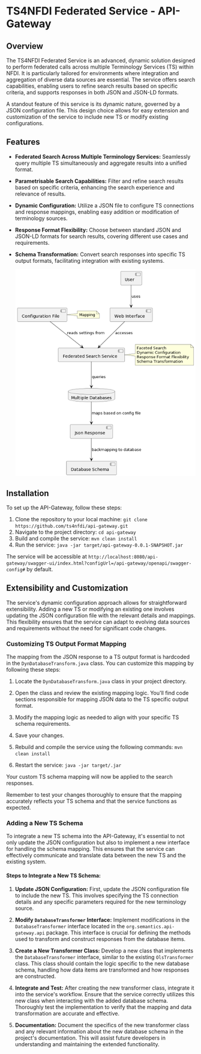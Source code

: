 # TS4NFDI Federated Service - API-Gateway

## Overview

The TS4NFDI Federated Service is an advanced, dynamic solution designed to perform federated calls across multiple Terminology Services (TS) within NFDI. It is particularly tailored for environments where integration and aggregation of diverse data sources are essential. The service offers search capabilities, enabling users to refine search results based on specific criteria, and supports responses in both JSON and JSON-LD formats.

A standout feature of this service is its dynamic nature, governed by a JSON configuration file. This design choice allows for easy extension and customization of the service to include new TS or modify existing configurations.

## Features

- **Federated Search Across Multiple Terminology Services:** Seamlessly query multiple TS simultaneously and aggregate results into a unified format.
- **Parametrisable Search Capabilities:** Filter and refine search results based on specific criteria, enhancing the search experience and relevance of results.
- **Dynamic Configuration:** Utilize a JSON file to configure TS connections and response mappings, enabling easy addition or modification of terminology sources.
- **Response Format Flexibility:** Choose between standard JSON and JSON-LD formats for search results, covering different use cases and requirements.
- **Schema Transformation:** Convert search responses into specific TS output formats, facilitating integration with existing systems.

  
  ![api gateway diagram](./api-gateway.png)

## Installation

To set up the API-Gateway, follow these steps:

1. Clone the repository to your local machine:
   `git clone https://github.com/ts4nfdi/api-gateway.git`
2. Navigate to the project directory:
   `cd api-gateway`
3. Build and compile the service:
   `mvn clean install`
4. Run the service:
   `java -jar target/api-gateway-0.0.1-SNAPSHOT.jar`

The service will be accessible at `http://localhost:8080/api-gateway/swagger-ui/index.html?configUrl=/api-gateway/openapi/swagger-config#` by default.

## Extensibility and Customization

The service's dynamic configuration approach allows for straightforward extensibility. Adding a new TS or modifying an existing one involves updating the JSON configuration file with the relevant details and mappings. This flexibility ensures that the service can adapt to evolving data sources and requirements without the need for significant code changes.

### Customizing TS Output Format Mapping

The mapping from the JSON response to a TS output format is hardcoded in the `DynDatabaseTransform.java` class. You can customize this mapping by following these steps:

1. Locate the `DynDatabaseTransform.java` class in your project directory.

2. Open the class and review the existing mapping logic. You'll find code sections responsible for mapping JSON data to the TS specific output format.

3. Modify the mapping logic as needed to align with your specific TS schema requirements.

4. Save your changes.

5. Rebuild and compile the service using the following commands:
   `mvn clean install`

6. Restart the service:
   `java -jar target/.jar`

Your custom TS schema mapping will now be applied to the search responses.

Remember to test your changes thoroughly to ensure that the mapping accurately reflects your TS schema and that the service functions as expected.

### Adding a New TS Schema

To integrate a new TS schema into the API-Gateway, it's essential to not only update the JSON configuration but also to implement a new interface for handling the schema mapping. This ensures that the service can effectively communicate and translate data between the new TS and the existing system.

#### Steps to Integrate a New TS Schema:

1. **Update JSON Configuration:** First, update the JSON configuration file to include the new TS. This involves specifying the TS connection details and any specific parameters required for the new terminology source.

2. **Modify `DatabaseTransformer` Interface:** Implement modifications in the `DatabaseTransformer` interface located in the `org.semantics.api-gateway.api` package. This interface is crucial for defining the methods used to transform and construct responses from the database items. 

3. **Create a New Transformer Class:** Develop a new class that implements the `DatabaseTransformer` interface, similar to the existing `OlsTransformer` class. This class should contain the logic specific to the new database schema, handling how data items are transformed and how responses are constructed.

4. **Integrate and Test:** After creating the new transformer class, integrate it into the service's workflow. Ensure that the service correctly utilizes this new class when interacting with the added database schema. Thoroughly test the implementation to verify that the mapping and data transformation are accurate and effective.

5. **Documentation:** Document the specifics of the new transformer class and any relevant information about the new database schema in the project's documentation. This will assist future developers in understanding and maintaining the extended functionality.
